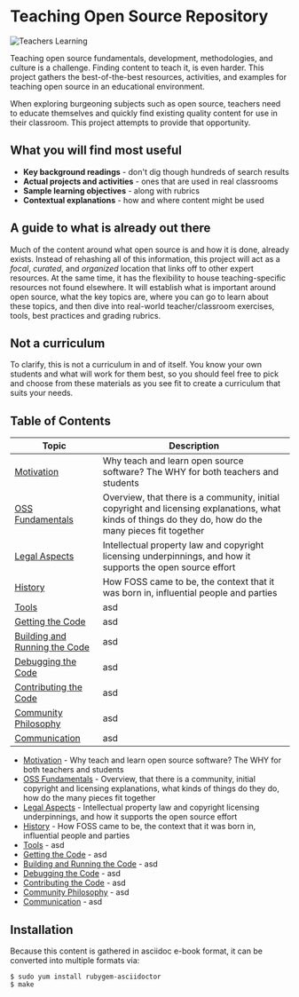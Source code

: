 # Teaching Open Source Repository

![Teachers Learning](https://raw.githubusercontent.com/OSAS/tos-repository/master/images/teachersLearning.jpg)

Teaching open source fundamentals, development, methodologies, and culture is a challenge. Finding content to teach it, is even harder. This project gathers the best-of-the-best resources, activities, and examples for teaching open source in an educational environment.

When exploring burgeoning subjects such as open source, teachers need to educate themselves and quickly find existing quality content for use in their classroom. This project attempts to provide that opportunity.

## What you will find most useful
  * **Key background readings** - don't dig though hundreds of search results
  * **Actual projects and activities** - ones that are used in real classrooms
  * **Sample learning objectives** - along with rubrics
  * **Contextual explanations** - how and where content might be used

## A guide to what is already out there
Much of the content around what open source is and how it is done, already exists. Instead of rehashing all of this information, this project will act as a *focal*, *curated*, and *organized* location that links off to other expert resources. At the same time, it has the flexibility to house teaching-specific resources not found elsewhere. It will establish what is important around open source, what the key topics are, where you can go to learn about these topics, and then dive into real-world teacher/classroom exercises, tools, best practices and grading rubrics.

## Not a curriculum
To clarify, this is not a curriculum in and of itself. You know your own students and what will work for them best, so you should feel free to pick and choose from these materials as you see fit to create a curriculum that suits your needs.

## Table of Contents

| Topic            | Description                                                                      |
|------------------|----------------------------------------------------------------------------------|
| [Motivation](01-motivation/1-motivation.adoc)       | Why teach and learn open source software? The WHY for both teachers and students |
| [OSS Fundamentals](02-oss_fundamentals/1-fundamentals.adoc) |  Overview, that there is a community, initial copyright and licensing explanations, what kinds of things do they do, how do the many pieces fit together                                                                                |
| [Legal Aspects](03-legal_aspects/1-legal.adoc)    | Intellectual property law and copyright licensing underpinnings, and how it supports the open source effort                                                                                 |
| [History](04-history/1-history.adoc)          | How FOSS came to be, the context that it was born in, influential people and parties                                                                                 |
| [Tools](05-tools/1-tools.adoc)            | asd                                                                                 |
| [Getting the Code](06-getting_the_code/1-get.adoc)                 | asd                                                                                 |
| [Building and Running the Code](07-building_and_running_the_code/1-build.adoc)                 | asd                                                                                 |
|  [Debugging the Code](08-debugging_the_code/1-debug.adoc)                | asd                                                                                 |
|  [Contributing the Code](09-contributing_the_code/1-contribute.adoc)                | asd                                                                                 |
| [Community Philosophy](10-community_philosophy/1-philosophy.adoc)                 | asd                                                                                 |
| [Communication](11-communication/1-communication.adoc)                 | asd                                                                                 |

  - [Motivation](01-motivation/1-motivation.adoc) - Why teach and learn open source software? The WHY for both teachers and students
  - [OSS Fundamentals](02-oss_fundamentals/1-fundamentals.adoc) - Overview, that there is a community, initial copyright and licensing explanations, what kinds of things do they do, how do the many pieces fit together
  - [Legal Aspects](03-legal_aspects/1-legal.adoc) - Intellectual property law and copyright licensing underpinnings, and how it supports the open source effort
  - [History](04-history/1-history.adoc) - How FOSS came to be, the context that it was born in, influential people and parties
  - [Tools](05-tools/1-tools.adoc) - asd
  - [Getting the Code](06-getting_the_code/1-get.adoc) - asd
  - [Building and Running the Code](07-building_and_running_the_code/1-build.adoc) - asd
  - [Debugging the Code](08-debugging_the_code/1-debug.adoc) - asd
  - [Contributing the Code](09-contributing_the_code/1-contribute.adoc) - asd
  - [Community Philosophy](10-community_philosophy/1-philosophy.adoc) - asd
  - [Communication](11-communication/1-communication.adoc) - asd

## Installation

Because this content is gathered in asciidoc e-book format, it can be converted into multiple formats via:

````
$ sudo yum install rubygem-asciidoctor
$ make
````
